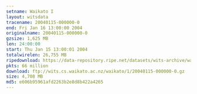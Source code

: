 ```yaml
---
setname: Waikato I
layout: witsdata
tracename: 20040115-000000-0
end: Fri Jan 16 13:00:00 2004
originalname: 20040115-000000-0
gzsize: 1,625 MB
len: 24:00:00
start: Thu Jan 15 13:00:01 2004
totalwirelen: 26,755 MB
ripedownload: https://data-repository.ripe.net/datasets/wits-archive/waikato/1/20040115-000000-0.gz
pkts: 66 million
download: ftp://wits.cs.waikato.ac.nz/waikato/1/20040115-000000-0.gz
size: 4,708 MB
md5: e606b95961afd2263b2e8d8b422a4265
---
```

